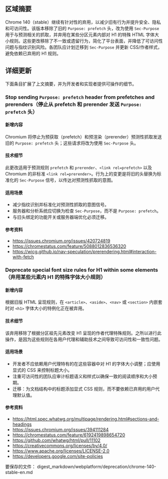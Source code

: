## 区域摘要

Chrome 140（stable）继续有针对性的弃用，以减少旧有行为并提升安全、隐私和可访问性。该版本移除了旧的 `Purpose: prefetch` 头，改为使用 `Sec-Purpose` 用于与预测相关的抓取，并弃用在某些分区元素内部对 H1 的特殊 HTML 字体大小规则。这些更改移除了不一致或遗留行为，简化了平台表面，并降低了可访问性问题与指纹识别风险。各团队应计划迁移到 `Sec-Purpose` 并更新 CSS/作者样式，避免依赖已弃用的 H1 规则。

## 详细更新

下面条目扩展了上文摘要，并为开发者和实现者提供可操作的细节。

### Stop sending `Purpose: prefetch` header from prefetches and prerenders（停止从 prefetch 和 prerender 发送 `Purpose: prefetch` 头）

#### 新增内容
Chromium 将停止为预获取（prefetch）和预渲染（prerender）预测性抓取发送旧的 `Purpose: prefetch` 头；这些请求将改为使用 `Sec-Purpose` 头。

#### 技术细节
此更改适用于预测规则 `prefetch` 和 `prerender`、`<link rel=prefetch>` 以及 Chromium 的非标准 `<link rel=prerender>`。行为上的变更是将旧的头替换为标准化的 `Sec-Purpose` 信号，以传达对预测性抓取的意图。

#### 适用场景
- 减少指纹识别并标准化对预测性抓取的意图信号。
- 服务器和分析系统应切换为检查 `Sec-Purpose`，而不是 `Purpose: prefetch`。
- 与旧头绑定的功能开关或服务器端优化必须迁移。

#### 参考资料
- https://issues.chromium.org/issues/420724819
- https://chromestatus.com/feature/5088012836536320
- https://wicg.github.io/nav-speculation/prerendering.html#interaction-with-fetch

### Deprecate special font size rules for H1 within some elements（弃用某些元素内 H1 的特殊字体大小规则）

#### 新增内容
根据旧版 HTML 呈现规则，在 `<article>`、`<aside>`、`<nav>` 或 `<section>` 内嵌套时对 `<h1>` 字体大小的特例化正在被弃用。

#### 技术细节
该弃用移除了根据分区祖先元素改变 H1 呈现的作者代理特殊规则。之所以进行此操作，是因为这些规则在各用户代理和辅助技术之间导致可访问性和一致性问题。

#### 适用场景
- 开发者不应依赖用户代理特有的在这些容器中对 H1 的字体大小调整；应使用显式的 CSS 来控制标题大小。
- 注重可访问性的团队应审计标题语义和样式以确保一致的阅读顺序和大小预期。
- 迁移：为文档结构中的标题添加显式 CSS 规则，而不要依赖已弃用的用户代理默认值。

#### 参考资料
- https://html.spec.whatwg.org/multipage/rendering.html#sections-and-headings
- https://issues.chromium.org/issues/394111284
- https://chromestatus.com/feature/6192419898654720
- https://github.com/whatwg/html/pull/11102
- https://creativecommons.org/licenses/by/4.0/
- https://www.apache.org/licenses/LICENSE-2.0
- https://developers.google.com/site-policies

要保存的文件： digest_markdown/webplatform/deprecation/chrome-140-stable-en.md
